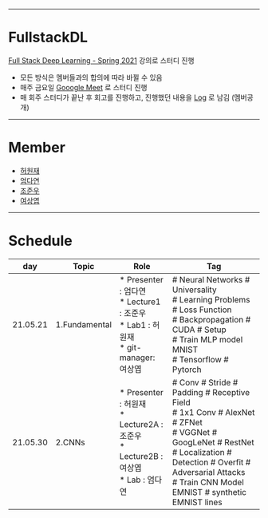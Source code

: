 ___
# FullstackDL
[Full Stack Deep Learning - Spring 2021](https://fullstackdeeplearning.com/spring2021/) 강의로 스터디 진행
- 모든 방식은 멤버들과의 합의에 따라 바뀔 수 있음
- 매주 금요일 [Gooogle Meet](https://meet.google.com/fyc-fkqu-jzw) 로 스터디 진행 
- 매 회주 스터디가 끝난 후 회고를 진행하고, 진행했던 내용을 [Log](https://docs.google.com/spreadsheets/d/1kBVQBXKipvha-6S6SwpSN0dJe0bxl-hXQR3rPDjLQBU/edit?usp=sharing) 로 남김 (멤버공개)

___
# Member
- [허원재](https://github.com/rukka0808)
- [엄다연](https://github.com/dayeoni-1376)
- [조준우](https://github.com/fifane)
- [여상엽](https://github.com/Sang-Yeop-Yeo)

___
# Schedule

|day|Topic|Role|Tag|
|---|---|---|---|
|21.05.21|1.Fundamental|* Presenter : 엄다연 <br>* Lecture1 : 조준우 <br>* Lab1 : 허원재 <br>* git-manager: 여상엽 |# Neural Networks # Universality <br> # Learning Problems # Loss Function <br> # Backpropagation # CUDA # Setup <br> # Train MLP model MNIST <br> # Tensorflow # Pytorch | 
|21.05.30|2.CNNs|* Presenter : 허원재 <br>* Lecture2A : 조준우 <br>* Lecture2B : 여상엽 <br>* Lab : 엄다연 | # Conv # Stride # Padding # Receptive Field <br> # 1x1 Conv # AlexNet # ZFNet <br> # VGGNet # GoogLeNet # RestNet <br> # Localization  # Detection # Overfit # Adversarial Attacks <br> # Train CNN Model EMNIST # synthetic EMNIST lines |
